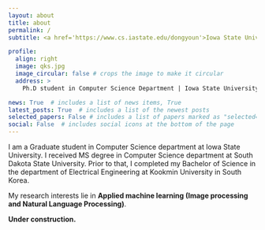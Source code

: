 ```yaml
---
layout: about
title: about
permalink: /
subtitle: <a href='https://www.cs.iastate.edu/dongyoun'>Iowa State University</a>.

profile:
  align: right
  image: qks.jpg
  image_circular: false # crops the image to make it circular
  address: >
    Ph.D student in Computer Science Department | Iowa State University

news: True  # includes a list of news items, True
latest_posts: True  # includes a list of the newest posts
selected_papers: False # includes a list of papers marked as "selected={true}"
social: False  # includes social icons at the bottom of the page
---
```

I am a Graduate student in Computer Science department at Iowa State University. I received MS degree in Computer Science department at South Dakota State University. Prior to that, I completed my Bachelor of Science in the department of Electrical Engineering at Kookmin University in South Korea. 

<!-- As a Ph.D. student, I am actively involved in teaching and mentorship. I have had the privilege of assisting with [mention any courses or programs you have been involved in]. I find joy in sharing knowledge and helping others grow in their understanding of computer science. -->

My research interests lie in **Applied machine learning (Image processing and Natural Language Processing)**. 

**Under construction.**


